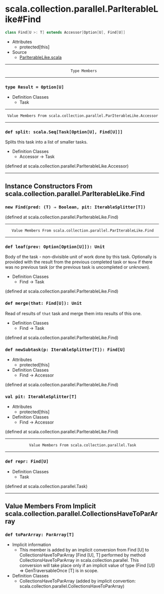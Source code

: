 
#                scala.collection.parallel.ParIterableLike#Find                #

```scala
class Find[U >: T] extends Accessor[Option[U], Find[U]]
```

* Attributes
  * protected[this]
* Source
  * [ParIterableLike.scala](https://github.com/scala/scala/tree/6d09a1ba5f/src/library/scala/collection/parallel/ParIterableLike.scala#L1)


--------------------------------------------------------------------------------
                                  Type Members
--------------------------------------------------------------------------------


### `type Result = Option[U]`                                                ###

* Definition Classes
  * Task


--------------------------------------------------------------------------------
     Value Members From scala.collection.parallel.ParIterableLike.Accessor
--------------------------------------------------------------------------------


### `def split: scala.Seq[Task[Option[U], Find[U]]]`                         ###

Splits this task into a list of smaller tasks.

* Definition Classes
  * Accessor → Task

(defined at scala.collection.parallel.ParIterableLike.Accessor)


--------------------------------------------------------------------------------
   Instance Constructors From scala.collection.parallel.ParIterableLike.Find
--------------------------------------------------------------------------------


### `new Find(pred: (T) ⇒ Boolean, pit: IterableSplitter[T])`                ###

(defined at scala.collection.parallel.ParIterableLike.Find)


--------------------------------------------------------------------------------
       Value Members From scala.collection.parallel.ParIterableLike.Find
--------------------------------------------------------------------------------


### `def leaf(prev: Option[Option[U]]): Unit`                                ###

Body of the task - non-divisible unit of work done by this task. Optionally is
provided with the result from the previous completed task or `None` if there was
no previous task (or the previous task is uncompleted or unknown).

* Definition Classes
  * Find → Task

(defined at scala.collection.parallel.ParIterableLike.Find)


### `def merge(that: Find[U]): Unit`                                         ###

Read of results of `that` task and merge them into results of this one.

* Definition Classes
  * Find → Task

(defined at scala.collection.parallel.ParIterableLike.Find)


### `def newSubtask(p: IterableSplitter[T]): Find[U]`                        ###

* Attributes
  * protected[this]
* Definition Classes
  * Find → Accessor

(defined at scala.collection.parallel.ParIterableLike.Find)


### `val pit: IterableSplitter[T]`                                           ###

* Attributes
  * protected[this]
* Definition Classes
  * Find → Accessor

(defined at scala.collection.parallel.ParIterableLike.Find)


--------------------------------------------------------------------------------
               Value Members From scala.collection.parallel.Task
--------------------------------------------------------------------------------


### `def repr: Find[U]`                                                      ###

* Definition Classes
  * Task

(defined at scala.collection.parallel.Task)


--------------------------------------------------------------------------------
Value Members From Implicit scala.collection.parallel.CollectionsHaveToParArray
--------------------------------------------------------------------------------


### `def toParArray: ParArray[T]`                                            ###

* Implicit information
  * This member is added by an implicit conversion from Find [U] to
    CollectionsHaveToParArray [Find [U], T] performed by method
    CollectionsHaveToParArray in scala.collection.parallel. This conversion will
    take place only if an implicit value of type (Find [U]) ⇒ GenTraversableOnce
    [T] is in scope.
* Definition Classes
  * CollectionsHaveToParArray
(added by implicit convertion: scala.collection.parallel.CollectionsHaveToParArray)
